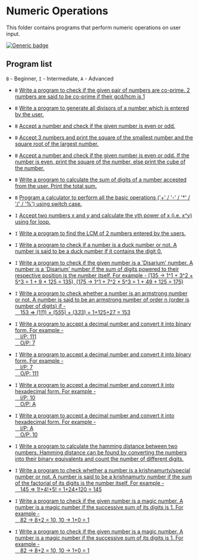 # Numeric Operations

This folder contains programs that perform numeric operations on user input.

[![Generic badge](https://img.shields.io/badge/ProgramCount-20-<COLOR>.svg)](https://shields.io/)

## Program list

`B` - Beginner, `I` - Intermediate, `A` - Advanced

* `B` [Write a program to check if the given pair of numbers are co-prime. 2 numbers are said to be co-prime if their gcd/hcm is 1](coPrimeNumbers.cpp)

* `B` [Write a program to generate all divisors of a number which is entered by the user.](divisors.cpp)

* `B` [Accept a number and check if the given number is even or odd.](evenOdd.cpp)

* `B` [Accept 3 numbers and print the square of the smallest number and the square root of the largest number.](squareAndSquareRoot.cpp)

* `B` [Accept a number and check if the given number is even or odd. If the number is even, print the square of the number, else print the cube of the number.](squareOrCube.cpp)

* `B` [Write a program to calculate the sum of digits of a number accepted from the user. Print the total sum.](sumOfDigitsOfNumber.cpp)

* `B` [Program a calculator to perform all the basic operations ('+' / '-' / '*' / '/' / '%') using switch case.](switchCalculator.cpp)

* `I` [Accept two numbers x and y and calculate the yth power of x (i.e. x^y) using for loop.](xRaisedToY.cpp)

* `I` [Write a program to find the LCM of 2 numbers entered by the users.](lcm.cpp)

* `I` [Write a program to check if a number is a duck number or not. A number is said to be a duck number if it contains the digit 0.](duckNumber.cpp)

* `I` [Write a program to check if the given number is a 'Disarium' number. A number is a 'Disarium' number if the sum of digits powered to their respective position is the number itself. For example - (135 -> 1^1 + 3^2 + 5^3 = 1 + 9 + 125 = 135), (175 -> 1^1 + 7^2 + 5^3 = 1 + 49 + 125 = 175)](disariumNumber.cpp)

* `I` [Write a program to check whether a number is an armstrong number or not. A number is said to be an armstrong number of order n (order is number of digits) if - 
</br>&emsp;153 => (1*1*1) + (5*5*5) + (3*3*3) = 1+125+27 = 153](armstrongNumber.cpp)

* `I` [Write a program to accept a decimal number and convert it into binary form. For example - 
</br>&emsp;I/P: 111
</br>&emsp;O/P: 7](binaryToDecimal.cpp)

* `I` [Write a program to accept a decimal number and convert it into binary form. For example - 
</br>&emsp;I/P: 7
</br>&emsp;O/P: 111](decimalToBinary.cpp)

* `I` [Write a program to accept a decimal number and convert it into hexadecimal form. For example - 
</br>&emsp;I/P: 10
</br>&emsp;O/P: A](decimalToHexadecimal.cpp)

* `I` [Write a program to accept a decimal number and convert it into hexadecimal form. For example - 
</br>&emsp;I/P: A
</br>&emsp;O/P: 10](hexadecimalToDecimal.cpp)

* `I` [Write a program to calculate the hamming distance between two numbers. Hamming distance can be found by converting the numbers into their binary equivalents and count the number of different digits.](hammingDistance.cpp)

* `I` [Write a program to check whether a number is a krishnamurty/special number or not. A number is said to be a krishnamurty number if the sum of the factorial of its digits is the number itself. For example - 
</br>&emsp;145 => 1!+4!+5! = 1+24+120 = 145](krishnamurtyNumber.cpp)

* `I` [Write a program to check if the given number is a magic number. A number is a magic number if the successive sum of its digits is 1. For example - 
</br>&emsp;82 -> 8+2 = 10, 10 -> 1+0 = 1](magicNumber.cpp)

* `I` [Write a program to check if the given number is a magic number. A number is a magic number if the successive sum of its digits is 1. For example - 
</br>&emsp;82 -> 8+2 = 10, 10 -> 1+0 = 1](magicNumber.cpp)




